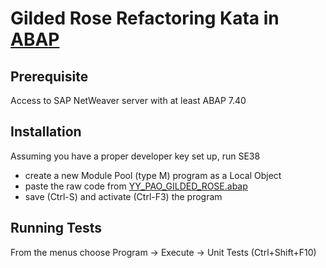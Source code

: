 # Gilded Rose Refactoring Kata in [ABAP](http://scn.sap.com/community/abap/)

## Prerequisite

Access to SAP NetWeaver server with at least ABAP 7.40

## Installation

Assuming you have a proper developer key set up, run SE38

- create a new Module Pool (type M) program as a Local Object
- paste the raw code from [YY_PAO_GILDED_ROSE.abap](https://raw.githubusercontent.com/brehberg/GildedRose-Refactoring-Kata/master/abap/YY_PAO_GILDED_ROSE.abap)
- save (Ctrl-S) and activate (Ctrl-F3) the program

## Running Tests

From the menus choose Program -> Execute -> Unit Tests (Ctrl+Shift+F10)
